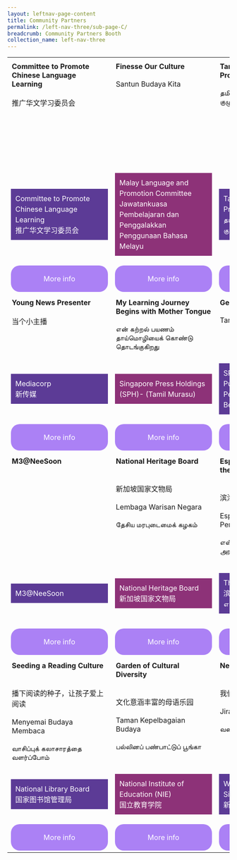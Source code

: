 ```yaml
---
layout: leftnav-page-content
title: Community Partners
permalink: /left-nav-three/sub-page-C/
breadcrumb: Community Partners Booth
collection_name: left-nav-three
---
```

<style>
.tdHead{
 vertical-align: top;
 padding: 10px;
   
 
}
.bottomBoxOdd{
background-color: #5c3b96;
padding: 10px;
color: #ffffff;
  
line-height :1.5rem !important;
}
.bottomBoxEven{
  background-color: #8d3278;
  padding: 10px;
  color: #ffffff;
  
  line-height :1.5rem !important;
}
.baseTD{
width:25%
}
 
.btnInfo {
    background: #ab81f5;
    color: #fff !important;
    display: block;
    padding: 20px 10px;
    text-align: center;
    text-decoration: none !important;
    width: 200px;
    border-radius: 20px !important;  
}
.btnInfo {
    -webkit-border-radius: 20px;
    -moz-border-radius: 20px;
    -ms-border-radius: 20px;
    -o-border-radius: 20px;
}
.btnInfo:hover {
    background: #583399;
}
</style>
<table style="width:100%;" cellspacing="20" cellpadding="20">

<tr>
  <td class="baseTD tdHead">
   <b>Committee to Promote Chinese Language Learning</b>
    <br> <br>
   推广华文学习委员会 
  </td>
  <td class="baseTD tdHead"> <b> Finesse Our Culture </b>
  <br> <br>
  Santun Budaya Kita 
  </td>
  <td class="baseTD tdHead"> <b>Tamil Language and Promotion Committee </b>
  <br> <br>
  தமிழ்மொழி கற்றல் வளர்ச்சிக் குழு 
  </td>
  <td class="baseTD tdHead"><b>Fun with our Mother Tongue Languages</b><br>
  <br> <br>
    母语乐FUN天 <br>
    <br>Berseronok bersama Bahasa Ibunda <br>
    <br>நமது தாய்மொழிகளோடு மகிழ்ந்திருப்போம்! <br>
  
  </td>
</tr>
<tr>
<td class="baseTD ">
  <p class="bottomBoxOdd">    Committee to Promote Chinese Language Learning
    <br>推广华文学习委员会 </p></td>
 
<td class="baseTD ">
   <p class="bottomBoxEven">       Malay Language and Promotion Committee
    <br>Jawatankuasa Pembelajaran   dan Penggalakkan Penggunaan Bahasa Melayu </p> </td>
 
<td class="baseTD ">
 <p class="bottomBoxOdd">      Tamil Language and Promotion Committee
    <br>தமிழ்மொழி கற்றல் வளர்ச்சிக் குழு 
</p></td>
<td class="baseTD">
 <p class="bottomBoxEven"> Lee Kuan Yew Fund for Bilingualism (LKYFB)
    <br>李光耀双语基金
</p> 
</td>
</tr>
  <tr>
    <td> 
	    <a href="https://event-reg.biz/Registration/MTLSSynopsis?Session=c1"  class="btnInfo">More info</a>
    </td>
    <td> 
		<a href="https://event-reg.biz/Registration/MTLSSynopsis?Session=c2"  class="btnInfo">More info</a>
    </td>
    <td>
	    <a href="https://event-reg.biz/Registration/MTLSSynopsis?Session=c3"  class="btnInfo">More info</a>
    </td>
    <td>
   	    <a href="https://event-reg.biz/Registration/MTLSSynopsis?Session=c4"  class="btnInfo">More info</a>
    </td>
  </tr>
<tr>
<td class="baseTD tdHead"><strong>Young News Presenter</strong> <br /> <br />当个小主播</td>
<td class="baseTD tdHead"><strong> My Learning Journey Begins with Mother Tongue</strong> <br /> <br /> என் கற்றல் பயணம் தாய்மொழியைக் கொண்டு தொடங்குகிறது</td>
<td class="baseTD tdHead"><strong>Gen G Learning Garden </strong> <br /> <br /> Taman Pembelajaran Gen G </td>
<td class="baseTD tdHead"><strong>Reading the News from a Tender Age</strong><br /> <br />读报从小开始 </td>
</tr>
<tr>
<td class="baseTD ">
<p class="bottomBoxOdd">Mediacorp<br />新传媒</p>
</td>
<td class="baseTD ">
<p class="bottomBoxEven">Singapore Press Holdings (SPH)- (Tamil Murasu) </p>
</td>
<td class="baseTD ">
<p class="bottomBoxOdd">SPH Students’ Publications: Berita Harian <br />Penerbitan Pelajar, SPH: Berita Harian</p>
</td>
<td class="baseTD">
<p class="bottomBoxEven">Junior/Thumbs Up Little Junior<br />新加坡报业控股</p>
</td>
</tr>
<tr>
<td><a class="btnInfo" href="https://event-reg.biz/Registration/MTLSSynopsis?Session=c5">More info</a></td>
<td><a class="btnInfo" href="https://event-reg.biz/Registration/MTLSSynopsis?Session=c6">More info</a></td>
<td><a class="btnInfo" href="https://event-reg.biz/Registration/MTLSSynopsis?Session=c7">More info</a></td>
<td><a class="btnInfo" href="https://event-reg.biz/Registration/MTLSSynopsis?Session=c8">More info</a></td>
</tr>
  
<tr>
<td class="baseTD tdHead"><strong>M3@NeeSoon</strong></td>
<td class="baseTD tdHead"><strong> National Heritage Board </strong> <br /> <br /> <br />新加坡国家文物局<br /> <br />Lembaga Warisan Negara <br /> <br />தேசிய மரபுடைமைக் கழகம்</td>
<td class="baseTD tdHead"><strong>Esplanade &ndash; Theatres on the Bay </strong> <br /> <br /><br /> 滨海艺术中心<br /> <br />Esplanade &ndash; Teater di Persisiran <br /> <br />எஸ்பிளனேட் &ndash; கடலோரக்கலை அரங்குகள்</td>
<td class="baseTD tdHead"><strong>Cultural Immersion through Engaged and Experiential Learning</strong><br /> <br />அனுபவவழித் தமிழ்ப் பண்பாட்டுக் கற்றல் பயணம்</td>
</tr>
<tr>
<td class="baseTD ">
<p class="bottomBoxOdd">M3@NeeSoon</p>
</td>
<td class="baseTD ">
<p class="bottomBoxEven">National Heritage Board <br />新加坡国家文物局</p>
</td>
<td class="baseTD ">
<p class="bottomBoxOdd">The Esplanade Co Ltd<br />滨海艺术中心<br />எஸ்பிளனேட்</p>
</td>
<td class="baseTD">
<p class="bottomBoxEven">Umar Pulavar Tamil Language Centre (UPTLC) <br />உமறுப்புலவர் தமிழ்மொழி நிலையம்</p>
</td>
</tr>
<tr>
<td><a class="btnInfo" href="https://event-reg.biz/Registration/MTLSSynopsis?Session=c9">More info</a></td>
<td><a class="btnInfo" href="https://event-reg.biz/Registration/MTLSSynopsis?Session=c10">More info</a></td>
<td><a class="btnInfo" href="https://event-reg.biz/Registration/MTLSSynopsis?Session=c11">More info</a></td>
<td><a class="btnInfo" href="https://event-reg.biz/Registration/MTLSSynopsis?Session=c12">More info</a></td>
</tr>
 <tr>
<td class="baseTD tdHead"><strong>Seeding a Reading Culture</strong> <br /> <br /><br />播下阅读的种子，让孩子爱上阅读<br /> <br />Menyemai Budaya Membaca<br /> <br />வாசிப்புக் கலாசாரத்தை வளர்ப்போம்</td>
<td class="baseTD tdHead"><strong> Garden of Cultural Diversity </strong> <br /> <br /><br />文化意涵丰富的母语乐园<br /> <br />Taman Kepelbagaian Budaya<br /> <br />பல்லினப் பண்பாட்டுப் பூங்கா</td>
<td class="baseTD tdHead"><strong>Neighbours in the Wild </strong> <br /> <br /><br />我们的野生邻居<br /> <br />Jiran di Alam Liar<br /> <br />வனத்தில் நண்பர்கள்</td>
<td class="baseTD tdHead"><strong>Fun Learning Chinese</strong><br /> <br />乐学华文</td>
</tr>
<tr>
<td class="baseTD ">
<p class="bottomBoxOdd">National Library Board <br />国家图书馆管理局</p>
</td>
<td class="baseTD ">
<p class="bottomBoxEven">National Institute of Education (NIE)<br />国立教育学院</p>
</td>
<td class="baseTD ">
<p class="bottomBoxOdd">Wildlife Reserves Singapore<br />新加坡野生动物保育集团</p>
</td>
<td class="baseTD">
<p class="bottomBoxEven">Singapore Centre for Chinese Language(SCCL)<br />新加坡华文教研中心</p>
</td>
</tr>
<tr>
<td><a class="btnInfo" href="https://event-reg.biz/Registration/MTLSSynopsis?Session=c13">More info</a></td>
<td><a class="btnInfo" href="https://event-reg.biz/Registration/MTLSSynopsis?Session=c14">More info</a></td>
<td><a class="btnInfo" href="https://event-reg.biz/Registration/MTLSSynopsis?Session=c15">More info</a></td>
<td><a class="btnInfo" href="https://event-reg.biz/Registration/MTLSSynopsis?Session=c16">More info</a></td>
</tr>
</table> 
